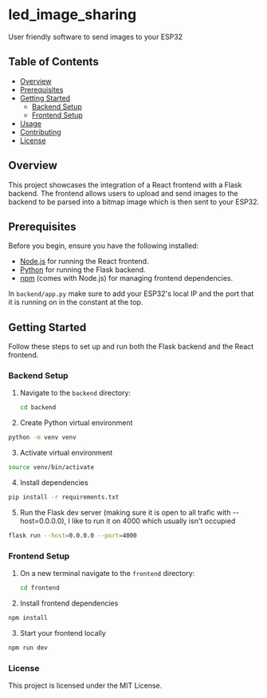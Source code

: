 # led_image_sharing

User friendly software to send images to your ESP32

## Table of Contents

- [Overview](#overview)
- [Prerequisites](#prerequisites)
- [Getting Started](#getting-started)
  - [Backend Setup](#backend-setup)
  - [Frontend Setup](#frontend-setup)
- [Usage](#usage)
- [Contributing](#contributing)
- [License](#license)

## Overview

This project showcases the integration of a React frontend with a Flask backend. The frontend allows users to upload and send images to the backend to be parsed into a bitmap image which is then sent to your ESP32.

## Prerequisites

Before you begin, ensure you have the following installed:

- [Node.js](https://nodejs.org/) for running the React frontend.
- [Python](https://www.python.org/) for running the Flask backend.
- [npm](https://www.npmjs.com/) (comes with Node.js) for managing frontend dependencies.

In `backend/app.py` make sure to add your ESP32's local IP and the port that it is running on in the constant at the top.

## Getting Started

Follow these steps to set up and run both the Flask backend and the React frontend.

### Backend Setup

1. Navigate to the `backend` directory:

   ```bash
   cd backend
   ```

2. Create Python virtual environment
  
  ```bash
  python -m venv venv
  ```

3. Activate virtual environment
  
  ```bash
  source venv/bin/activate
  ```

4. Install dependencies
  
  ```bash
  pip install -r requirements.txt
  ```

5. Run the Flask dev server (making sure it is open to all trafic with --host=0.0.0.0), I like to run it on 4000 which usually isn't occupied
  
  ```bash
  flask run --host=0.0.0.0 --port=4000
  ```

### Frontend Setup

1. On a new terminal navigate to the `frontend` directory:

   ```bash
   cd frontend
   ```

2. Install frontend dependencies
  
  ```bash
  npm install
  ```

3. Start your frontend locally
  
  ```bash
  npm run dev
  ```

### License 

This project is licensed under the MIT License.

